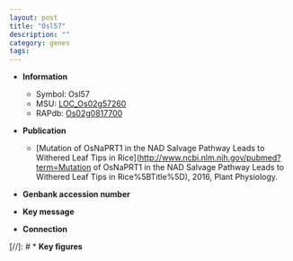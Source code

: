 ```yaml
---
layout: post
title: "Osl57"
description: ""
category: genes
tags: 
---
```


* **Information**  
    + Symbol: Osl57  
    + MSU: [LOC_Os02g57260](http://rice.uga.edu/cgi-bin/ORF_infopage.cgi?orf=LOC_Os02g57260)  
    + RAPdb: [Os02g0817700](http://rapdb.dna.affrc.go.jp/viewer/gbrowse_details/irgsp1?name=Os02g0817700)  

* **Publication**  
    + [Mutation of OsNaPRT1 in the NAD Salvage Pathway Leads to Withered Leaf Tips in Rice](http://www.ncbi.nlm.nih.gov/pubmed?term=Mutation of OsNaPRT1 in the NAD Salvage Pathway Leads to Withered Leaf Tips in Rice%5BTitle%5D), 2016, Plant Physiology.

* **Genbank accession number**  

* **Key message**  

* **Connection**  

[//]: # * **Key figures**  



